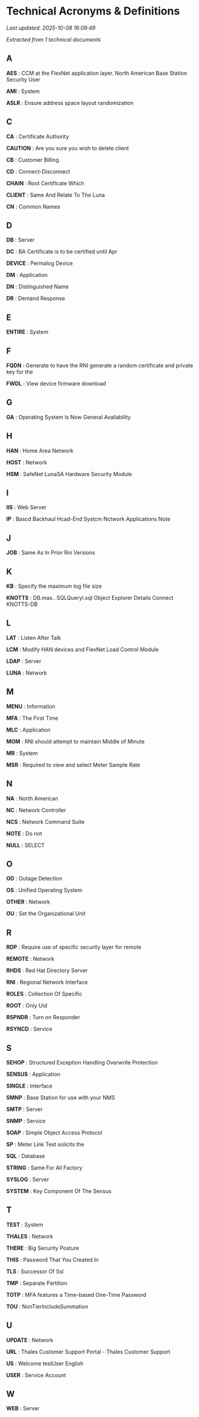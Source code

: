 # Technical Acronyms & Definitions

*Last updated: 2025-10-08 16:09:49*

*Extracted from 1 technical documents*

## A

**AES**
: CCM at the FlexNet application layer. North American Base Station Security User

**AMI**
: System

**ASLR**
: Ensure address space layout randomization

## C

**CA**
: Certificate Authority

**CAUTION**
: Are you sure you wish to delete client

**CB**
: Customer Billing

**CD**
: Connect-Disconnect

**CHAIN**
: Root Certificate Which

**CLIENT**
: Same And Relate To The Luna

**CN**
: Common Names

## D

**DB**
: Server

**DC**
: BA Certificate is to be certified until Apr

**DEVICE**
: Permalog Device

**DM**
: Application

**DN**
: Distinguished Name

**DR**
: Demand Response

## E

**ENTIRE**
: System

## F

**FQDN**
: Generate to have the RNI generate a random certificate and private key for the

**FWDL**
: View device firmware download

## G

**GA**
: Operating System Is Now General Availability

## H

**HAN**
: Home Area Network

**HOST**
: Network

**HSM**
: SafeNet LunaSA Hardware Security Module

## I

**IIS**
: Web Server

**IP**
: Bascd Backhaul Hcad-End Systcm Nctwork Applications Note

## J

**JOB**
: Same As In Prior Rni Versions

## K

**KB**
: Specify the maximum log file size

**KNOTTS**
: DB.mas.. SQLQueryl.sql Object Explorer Details Connect KNOTTS-DB

## L

**LAT**
: Listen After Talk

**LCM**
: Modify HAN devices and FlexNet Load Control Module

**LDAP**
: Server

**LUNA**
: Network

## M

**MENU**
: Information

**MFA**
: The First Time

**MLC**
: Application

**MOM**
: RNI should attempt to maintain Middle of Minute

**MR**
: System

**MSR**
: Required to view and select Meter Sample Rate

## N

**NA**
: North American

**NC**
: Network Controller

**NCS**
: Network Command Suite

**NOTE**
: Do not

**NULL**
: SELECT

## O

**OD**
: Outage Detection

**OS**
: Unified Operating System

**OTHER**
: Network

**OU**
: Set the Organizational Unit

## R

**RDP**
: Require use of specific security layer for remote

**REMOTE**
: Network

**RHDS**
: Red Hat Directory Server

**RNI**
: Regional Network Interface

**ROLES**
: Collection Of Specific

**ROOT**
: Only Uid

**RSPNDR**
: Turn on Responder

**RSYNCD**
: Service

## S

**SEHOP**
: Structured Exception Handling Overwrite Protection

**SENSUS**
: Application

**SINGLE**
: Interface

**SMNP**
: Base Station for use with your NMS

**SMTP**
: Server

**SNMP**
: Service

**SOAP**
: Simple Object Access Protocol

**SP**
: Meter Link Test solicits the

**SQL**
: Database

**STRING**
: Same For All Factory

**SYSLOG**
: Server

**SYSTEM**
: Key Component Of The Sensus

## T

**TEST**
: System

**THALES**
: Network

**THERE**
: Big Security Posture

**THIS**
: Password That You Created In

**TLS**
: Successor Of Ssl

**TMP**
: Separate Partition

**TOTP**
: MFA features a Time-based One-Time Password

**TOU**
: NonTierIncludeSummation

## U

**UPDATE**
: Network

**URL**
: Thales Customer Support Portal - Thales Customer Support

**US**
: Welcome testUser English

**USER**
: Service Account

## W

**WEB**
: Server
